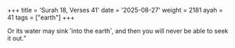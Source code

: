 +++
title = 'Surah 18, Verses 41'
date = '2025-08-27'
weight = 2181
ayah = 41
tags = ["earth"]
+++

Or its water may sink ˹into the earth˺, and then you will never be able to seek it out.”